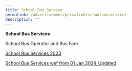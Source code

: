 ```yaml
---
title: School Bus Service
permalink: /advertisement/permalink/schoolbusservice/
description: ""
---
```

**School Bus Services**

School Bus Operator and Bus Fare

[School Bus Services 2023](/files/school%20bus%20operator%20and%20fare%20for%20web.pdf)

[School Bus Services wef from 01 Jan 2024_Updated](/files/school%20bus%20services%20wef%20from%2001%20jan%202024_updated.pdf)